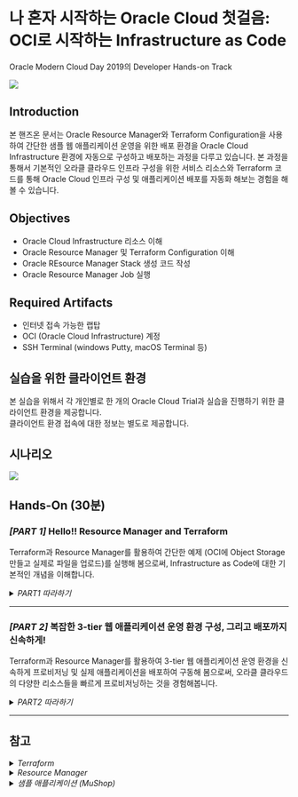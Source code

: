 # 나 혼자 시작하는 Oracle Cloud 첫걸음: OCI로 시작하는 Infrastructure as Code

Oracle Modern Cloud Day 2019의 Developer Hands-on Track

![](images/header_redwood_1.png)
 
## Introduction
본 핸즈온 문서는 Oracle Resource Manager와 Terraform Configuration을 사용하여 간단한 샘플 웹 애플리케이션 운영을 위한 배포 환경을 Oracle Cloud Infrastructure 환경에 자동으로 구성하고 배포하는 과정을 다루고 있습니다. 본 과정을 통해서 기본적인 오라클 클라우드 인프라 구성을 위한 서비스 리소스와 Terraform 코드를 통해 Oracle Cloud 인프라 구성 및 애플리케이션 배포를 자동화 해보는 경험을 해볼 수 있습니다.

## Objectives
* Oracle Cloud Infrastructure 리소스 이해
* Oracle Resource Manager 및 Terraform Configuration 이해
* Oracle REsource Manager Stack 생성 코드 작성
* Oracle Resource Manager Job 실행

## Required Artifacts
* 인터넷 접속 가능한 랩탑
* OCI (Oracle Cloud Infrastructure) 계정
* SSH Terminal (windows Putty, macOS Terminal 등)

## 실습을 위한 클라이언트 환경
본 실습을 위해서 각 개인별로 한 개의 Oracle Cloud Trial과 실습을 진행하기 위한 클라이언트 환경을 제공합니다.  
클라이언트 환경 접속에 대한 정보는 별도로 제공합니다.  

## 시나리오
![](images/scenario1.png)

## Hands-On (30분)
### ***[PART 1]*** Hello!! Resource Manager and Terraform
Terraform과 Resource Manager를 활용하여 간단한 예제 (OCI에 Object Storage 만들고 실제로 파일을 업로드)를 실행해 봄으로써, Infrastructure as Code에 대한 기본적인 개념을 이해합니다.

<details>
<summary>
<i>PART1 따라하기</i>
</summary>

총 7개의 단계로 구성됩니다.  
**STEP 1**: 샘플 Resource Manager Zip 패키지 다운로드  
**STEP 2**: Resource Manager Zip 패키지 이해  
**STEP 3**: OCI Console 로그인  
**STEP 4**: Resource Manager Stack 생성  
**STEP 5**: Resource Manager Plan Job 실행하여 실행 계획 확인  
**STEP 6**: Resource Manager Apply Job 실행하여 인프라에 반영  
**STEP 7**: Resource Manager Apply Destroy Job 실행하여 생성된 리소스 삭제 

***

### STEP 1: 샘플 Resource Manager Zip 패키지 다운로드 
Resource Manager에서 사용할 Terraform Configuration을 포함하는 Zip 패키지 파일 [oci-object-storage.zip](https://objectstorage.ap-seoul-1.oraclecloud.com/n/apackrsct01/b/bucket-20190614-1639/o/oci-object-storage.zip)을 다운로드 받습니다.

### STEP 2: Resource Manager Zip 패키지 이해 
내용을 확인하기 위해서 다운로드 받은 Zip 압축 파일을 압축 해제합니다. 구조는 다음과 같습니다. 
> 실제 Resource Manager에서 사용할 경우는 압축된 Zip파일을 사용합니다.
```
.
├── oci-object-storage.zip
│   ├── provider.tf
│   ├── main.tf
│   ├── outputs.tf
│   ├── variables.tf
│   ├── datasources.tf
│   ├── schema.yaml
│   └── application.tar.gz
└──
```

[참고1](https://docs.cloud.oracle.com/iaas/Content/API/SDKDocs/terraformconfig.htm)
[참고2](https://docs.cloud.oracle.com/iaas/Content/ResourceManager/Concepts/terraformconfigresourcemanager.htm#schemadoc)

**provider.tf**  
> 클라우드 제공 벤더를 기술합니다. Oracle Cloud는 provider명은 **"oci"** 입니다. Resource Manager를 사용하면 tenancy_ocid만 지정해주면 됩니다. (로컬에서 사용할 경우 나머지 항목 모두 설정)

**main.tf**  
> 가장 기본이 되면서 실행 가장 우선 실행됩니다. 생성하고자 하는 리소스들 중에서 가장 핵심이 되는 내용이 포함됩니다.

**outputs.tf**  
> 마찬가지로 기본 HCL 파일이며, 보통 Terraform Apply 완료 시 보여주고자 하는 메시지가 포함됩니다.

**variables.tf**  
> 다른 HCL 파일에서 참조할 변수 값을 가지고 있습니다. Oracle Resource Manager를 사용하면, 파일내에 지정한 변수를 UI에서 재지정할 수 있으며, 일부 OCI에 특화된 변수의 경우 값을 지정하지 않더라도, OCI 환경에 맞게 자동으로 할당됩니다.

**datasources.tf**  
> variable이 미리 정의해서 사용하는 값을 담고 있다면, datasources는 인프라의 정보를 담고 있습니다. 예를 들면, Oracle Cloud내의 각 리소스에 대한 정보, Region, Tenancy, Compartment에 대한 정보등이 있습니다.

**schema.yaml**  
> Oracle Cloud의 Resource Manager를 통해 HCL 파일들을 Zip으로 압축한 파일을 Stack이라는 이름으로 생성해서 관리합니다. Stack을 생성할 때 변수를 지정할 수 있는데, 이 때 UI에서 간편하게 입력할 수 있도록 (예로 Select Box에서 AD 선택) 이 yaml 파일에 정의할 수 있습니다.

**application.tar.gz**  
> 본 실습에서는 Oracle Cloud에 Object Storage를 생성합니다. 생성된 Object Storage에 업로드할 실습용 샘플 파일입니다.

### **STEP 3**: OCI Console 로그인
> https://console.ap-seoul-1.oraclecloud.com 접속 > Tenant 입력 > **Continue** 클릭 > Oracle Cloud Infrastructure 아래 사용자 이름(User Name)과 암호(Password) 입력 > **Sign In** 클릭

![](images/animated_gif/oci_console_login.gif)

### **STEP 4**: Resource Manager Stack 생성
Terraform Configuration과 웹 애플리케이션 소스를 포함하고 있는 Zip 파일을 OCI Resource Manager Stack으로 등록하는 과정입니다.
> Terraform HCL 파일의 묶음이라고 이해하면 됩니다. 이 Stack을 실행하는 과정은 Job이라는 용어를 사용합니다.

1. Resource Manager의 Stacks
    > 좌측 상단의 햄버거 메뉴 > Resource Manager > Stacks > MCD Compartment 선택

    <details>
    <summary>
    <i>참고) Compartment (구획)</i>
    </summary>

    <font color='red'>본 실습 세션에서는 미리 준비된 MCD Compartment를 사용합니다.</font>
    > ***Compartment***   
    > 모든 OCI 리소스는 특정 Compartment에 속하게 되며 Compartment 단위로 사용자들의 접근 정책을 관리할 수 있습니다. 처음에는 Root Compartment가 만들어지며, Root Compartment 하위에 추가 Compartment를 생성할 수 있습니다. OCI 클라우드 리소스를 쉽게 관리하기 위한 일종의 폴더 개념이라고 생각하면 됩니다. 부서나 프로젝트등을 고려해서 Compartment를 구성하여 해당 Compartment별로 세부적인 권한을 부여할 수 있습니다. Compartment 생성은 **메뉴 > Identity > Compartment > Create Compartment 클릭**하여 생성할 수 있습니다. 

    </details>

    ![](images/animated_gif/oci_menu_rm_stacks.gif)

2. Resource Manager Stack 생성 1
    > **Create Stack** 클릭 > 다운로드 받은 Zip 패키지 선택 > Compartment(MCD) 선택 > Terraform Version 선택 (본 실습에서는 0.11.x 버전으로 진행) > **Next** 클릭

    ![](images/animated_gif/oci_menu_create_os_stacks_1.gif)

3. Resource Manager Stack 생성 2
    > Terraform 변수 값 (Variables)을 다음과 같이 변경 
    > 
    > 생성된 Available Domain 선택 > **Next** 클릭 > Stack Review 에서 **Create** 버튼 클릭

    ![](images/animated_gif/oci_menu_create_os_stacks_2.gif)

### **STEP 5**: Resource Manager Plan Job 실행하여 실행 계획 확인
Terraform의 주요 Action에는 Plan, Apply, Destroy가 있습니다. 모든 액션은 Stack 단위로 이루어 집니다.

**Plan**  
> 실제 인프라에 Terraform HCL을 적용하는 것이 아니라, 실행하면 어떤 리소스가 생성되고, 수정되며, 사라지는지를 사전에 계획해보는 단계입니다. 작성한 HCL을 확인 없이 바로 인프라에 적용하는 것은 매우 위험한 일이기 때문에 적용전에 체크하는 단계로 이해하면 됩니다.

**Apply**  
> Plan에서 원하는 결과가 나왔다면, Apply를 통해 실제 인프라에 Terraform HCL을 적용합니다.

**Destroy**  
> Apply로 생성한 모든 리소스를 삭제합니다. 

먼저 Stack에서 Plan Action을 합니다.
1. Terraform Configuration Plan Action
    > Terraform Actions > Plan 선택

    ![](images/animated_gif/oci_rm_os_plan_job.gif)

2. Plan Job 실행 로그 확인

    ![](images/animated_gif/oci_rm_os_plan_logs.gif)

3. Plan Job 실행 결과 확인

    ![](images/oci_rm_plan_job_complete.png)

### **STEP 6**: Resource Manager Apply Job 실행하여 인프라에 반영
1. Terraform Configuration Apply Action
    > Terraform Actions > Apply 선택

    ![](images/animated_gif/oci_rm_os_apply_job.gif)

2. Terraform Configuration을 적용하는 Job 실행 로그 확인

    ![](images/animated_gif/oci_rm_os_apply_logs.gif)

3. Job 실행 완료, 하단에 output 정보 확인

    ![](images/oci_rm_os_apply_job_complete.png)

4. 생성된 리소스 확인 (Object Storage)
    > 좌측 상단의 햄버거 메뉴 > Object Storage

    ![](images/animated_gif/oci_rm_os_created.gif)


### **STEP 7**: Resource Manager Apply Destroy Job 실행하여 생성된 리소스 삭제
1. Resource Manager Stack에서 Destroy를 통해 Stack으로 생성된 모든 리소스 삭제를 위한 Destroy Action 수행
> Terraform Actions > Destroy

 ![](images/animated_gif/oci_rm_os_destroy.gif)

2. Destroy 완료

 ![](images/oci_rm_os_destroy_job_complete.png)

3. Destroy 확인

 ![](images/animated_gif/oci_rm_os_destroy_job_confirm.gif)

</details> 

***

### ***[PART 2]*** 복잡한 3-tier 웹 애플리케이션 운영 환경 구성, 그리고 배포까지 신속하게!
Terraform과 Resource Manager를 활용하여 3-tier 웹 애플리케이션 운영 환경을 신속하게 프로비저닝 및 실제 애플리케이션을 배포하여 구동해 봄으로써, 오라클 클라우드의 다양한 리소스들을 빠르게 프로비저닝하는 것을 경험해봅니다.

<details>
<summary>
<i>PART2 따라하기</i>
</summary>

총 7개의 단계로 구성됩니다.  
**STEP 1**: Oracle Resource Manager에서 사용할 Zip 패키지 다운로드  
**STEP 2**: OCI Console 로그인  
**STEP 3**: Resource Manager Stack 생성  
**STEP 4**: Resource Manager Plan Job 실행  
**STEP 4**: Resource Manager Apply Job 실행  
**STEP 5**: 생성된 OCI Resource와 웹 애프리케이션 배포 확인  
**STEP 6**: 생성된 모든 리소스 삭제  
**STEP 7**: 삭제 리소스 확인  

***

### STEP 1: Oracle Resource Manager에서 사용할 Zip 패키지 다운로드
Resource Manager에서 사용할 Terraform Configuration과 웹 애플리케이션 소스를 포함하는 Zip 패키지 파일 [mushop-basic-stack.zip](https://objectstorage.ap-seoul-1.oraclecloud.com/n/apackrsct01/b/bucket-20190614-1639/o/mushop-basic-stack.zip)을 다운로드 받습니다.

<details>
<summary>
<i>참고) Resource Manager에서 사용할 Zip 패키지 파일 내용 보기</i>
</summary>

다운로드 받은 Zip파일 내용
> provider.tf : Cloud Provider 정의 (oci)  
> main.tf : Compute Instance Shape 생성  
> variables.tf : Terraform Configuration에서 사용할 변수 정의  
> datasources.tf : OCI에 생성된 리소스 일부를 데이터소스로 가져옴 (tenancy_ocid, object_namespace, database_wallet)  
> policy.tf : Object Storage 관리를 위한 Policy 생성  
> network.tf : VCN, Subnet, NAT, Internet Gateway, Service Gateway, Route Table 생성  
> loadbalancer.tf : Load Balancer 생성 및 Backend Set 구성   
> security-lists.tf : VCN에 Security List 적용 (Loadbalancer Subnet에 80포트 추가 등)  
> storage.tf : Object Storage Bucket 생성 및 애플리케이션 소스, 설정 파일등을 업로드  
> atp.tf : ATP Database 생성  
> outputs.tf : 최종 실행 결과 출력
> scripts : Object Storage에 있는 소스 및 설정, Wallet 파일 다운로드, JDBC 연결을 위한 Oracle Instantclient 설치, DB Table 및 Data 생성 스크립트 실행, 환경 변수 설정
> scripts/mushop-basic.tar.gz : nodejs application, frontend 소스 및 이미지

</details>

### **STEP 2**: OCI Console 로그인
> https://console.ap-seoul-1.oraclecloud.com 접속 > Tenant 입력 > **Continue** 클릭 > Oracle Cloud Infrastructure 아래 사용자 이름(User Name)과 암호(Password) 입력 > **Sign In** 클릭

![](images/animated_gif/oci_console_login.gif)

### **STEP 3**: Resource Manager Stack 생성
Terraform Configuration과 웹 애플리케이션 소스를 포함하고 있는 Zip 파일을 OCI Resource Manager Stack으로 등록하는 과정입니다.

1. Resource Manager의 Stacks
    > 좌측 상단의 햄버거 메뉴 > Resource Manager > Stacks > MCD Compartment 선택

    ![](images/animated_gif/oci_menu_rm_stacks.gif)

2. Resource Manager Stack 생성 1
    > **Create Stack** 클릭 > 다운로드 받은 Zip 패키지 선택 > Compartment(MCD) 선택 > Terraform Version 선택 (본 실습에서는 0.11.x 버전으로 진행) > **Next** 클릭

    ![](images/animated_gif/oci_menu_create_stacks_1.gif)

3. Resource Manager Stack 생성 2
    > Terraform 변수 값 (Variables)을 다음과 같이 변경 
    > 
    > Database Name : mushop (기본값)  
    > NODE COUNT : 1 (기본값)  
    > 생성된 Available Domain 선택 > **Next** 클릭 > Stack Review 에서 **Create** 버튼 클릭

    ![](images/animated_gif/oci_menu_create_stacks_2.gif)

### **STEP 4**: Resource Manager Plan Job 실행
1. Terraform Configuration Plan Action
    > Terraform Actions > Plan 선택

    ![](images/animated_gif/oci_rm_plan_job.gif)

2. Plan Job 실행 로그 확인

    ![](images/animated_gif/oci_rm_plan_logs.gif)

3. Plan Job 실행 결과 확인

    ![](images/oci_rm_plan_job_complete.png)


### **STEP 5**: Resource Manager Apply Job 실행
1. Terraform Configuration Apply Action
    > Terraform Actions > Apply 선택

    ![](images/animated_gif/oci_rm_apply_job.gif)

2. Terraform Configuration을 적용하는 Job 실행 로그 확인

    ![](images/animated_gif/oci_rm_apply_logs.gif)

3. Job 실행 완료, 하단에 Load Balancer의 External IP를 확인

    ![](images/oci_rm_apply_job_complete.png)

### **STEP 5**: 생성된 OCI Resource와 웹 애프리케이션 배포 확인
1. Compute Instance 확인
    > 메뉴 > Compute > Instances

    ![](images/oci_rm_compute.png)

2. VCN 확인
    > 메뉴 > Networking > Virtual Cloud Networks

    ![](images/oci_rm_vcn.png)

3. Load Balancer 확인
    > 메뉴 > Networking > Load Balancers

    ![](images/oci_rm_load_balancer.png)


4. ATP 확인 
    > 메뉴 > Autonomous Transaction Processing

    ![](images/oci_rm_atp.png)


5. Object Storage 확인 
    > 메뉴 > Object Storage

    ![](images/oci_rm_object_storage.png)


6. Policy 확인 
    > 메뉴 > Identity > Policies, Compartment를 root로 선택

    ![](images/oci_rm_policy.png)


7. 접속 확인
    위 로그에서 확인된 Load Balancer IP를 통해 브라우저로 접속 (예시: http://129.213.211.152/)
    > 실제 배포된 애플리케이션 구성이 완료되기 까지 수 분의 시간이 소요됩니다.

    ![](images/animated_gif/oci_rm_mushop.gif)

### **STEP 6**: 생성된 모든 리소스 삭제
1. Resource Manager Stack에서 Destroy를 통해 Stack으로 생성된 모든 리소스 삭제를 위한 Destroy Action 수행
> Terraform Actions > Destroy

 ![](images/animated_gif/oci_rm_destroy.gif)

2. Destroy 진행중

 ![](images/animated_gif/oci_rm_destroy_job_ing.gif)

4. Destroy 완료

 ![](images/oci_rm_destroy_job_complete.png)

## **STEP 7**: 삭제 리소스 확인
STEP5에서와 동일하게 모든 OCI 리소스 확인


</details> 


***

## 참고
<details>
<summary>
<i>Terraform</i>
</summary>

Terraform은 Hashicorp에서 개발한 인프라스트럭처 관리를 위한 오픈소스 소프트웨어로, 인프라스트럭처를 코드로서 관리 및 프로비저닝하는 개념인 Ifrastructure as Code (IaC)를 지향하는 도구라고 볼 수 있습니다. Terraform에서는 HCL(Hachicorp Configuration Language)라는 설정 언어를 이용해서 인프라스트럭처를 정의합니다.

</details>

<details>
<summary>
<i>Resource Manager</i>
</summary>

Oracle Resource Manager는 Oracle Cloud Infrastructure(이하 OCI)의 리소스 프로비저닝을 자동화 하는 기능으로, Terraform Configuration 사용해서 실행하는 기능입니다. Resource Manager를 사용하면 별도 클라이언트 환경에 Terraform 설치나 환경 구성이 필요 없으며, OCI Console을 통해 Terraform Configuration을 관리, Apply, Plan, Destroy를 할 수 있습니다. 이외에도 Terraform Configuration 실행 로그 관리, IAM(Identity and Access Management)를 통한 사용자 통제, Terraform 변수 및 상태 (State: Terraform Configuration을 Apply할 때 Apply한 결과를 가지는 파일로 인프라 변경내용을 추적할 수 있음) 관리
등의 기능을 제공합니다.

Stack
스택은 Terraform Configuration 묶음을 등록하여 생성하는 Provisioning 단위입니다.

Job
Job은 스택으로 등록된 Terraform Configuration의 실행 작업이며, Terraform에서 경험한 것 처럼 Terraform Plan, Apply, Destroy이 실행되는 작업입니다.
</details>

<details>
<summary>
<i>샘플 애플리케이션 (MuShop)</i>
</summary>

샘플 애플리케이션은 MuShop 이라는 이름을 가진 이커머스 웹 사이트(고양이 관련 용품 판매)로 3-tier (Nodejs, Database:Oracle Autonomous Transaction Processing)로 구성된 웹 애플리케이션입니다.
해당 애플리케이션에는 애플리케이션 구동에 필요한 모든 리소스와 설정을 담고 있는 Terraform 코드를 포함하고 있습니다.

![](images/mushop_logo.png)

| ![home](./images/mushop.home.png) | ![browse](./images/mushop.browse.png) | ![cart](./images/mushop.cart.png) | ![about](./images/mushop.about.png) |
|---|---|---|---|

## Topology
![](images/00-Topology.png)

</details>
